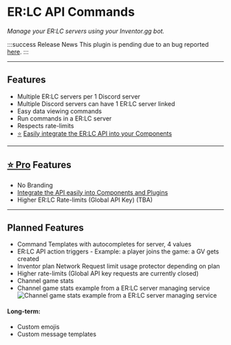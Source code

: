 # ER:LC API Commands
*Manage your ER:LC servers using your Inventor.gg bot.*

:::success Release News
This plugin is pending due to an bug reported [here](https://forum.inventor.gg/t/flow-attempting-to-use-an-non-existant-cb/4633/3?u=8bitoe).
:::

***

## Features

* Multiple ER:LC servers per 1 Discord server
* Multiple Discord servers can have 1 ER:LC server linked
* Easy data viewing commands
* Run commands in a ER:LC server
* Respects rate-limits
* [⭐](https://inventutor-shop.fourthwall.com/pages/about-inventutor-pro) [Easily integrate the ER:LC API into your Components](integrate-api-into-components.md)

***

## [⭐ Pro](https://inventutor-shop.fourthwall.com/pages/about-inventutor-pro) Features

* No Branding
* [Integrate the API easily into Components and Plugins](integrate-api-into-components.md)
* Higher ER:LC Rate-limits (Global API Key) (TBA)

***

## Planned Features

* Command Templates with autocompletes for server, 4 values
* ER:LC API action triggers  - Example: a player joins the game: a GV gets created
* Inventor plan Network Request limit usage protector depending on plan
* Higher rate-limits (Global API key requests are currently closed)
* Channel game stats
* Channel game stats example from a ER:LC server managing service ![Channel game stats example from a ER:LC server managing service](/plugins/erlc-api-cmds/erlcvcstats.webp)

#### Long-term:

* Custom emojis
* Custom message templates
